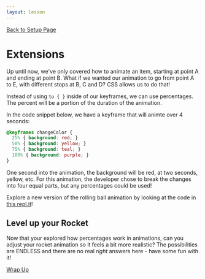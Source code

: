 ```yaml
---
layout: lesson
---
```


<a href="../">Back to Setup Page</a>

# Extensions

Up until now, we've only covered how to animate an item, starting at point A and ending at point B. What if we wanted our animation to go from point A to E, with different stops at B, C and D? CSS allows us to do that!

Instead of using `to { }` inside of our keyframes, we can use percentages. The percent will be a portion of the duration of the animation.

In the code snippet below, we have a keyframe that will animte over 4 seconds:

```css
@keyframes changeColor {
  25% { background: red; }
  50% { background: yellow; }
  75% { background: teal; }
  100% { background: purple; }
}
```

One second into the animation, the background will be red, at two seconds, yellow, etc. For this animation, the developer chose to break the changes into four equal parts, but any percentages could be used!

Explore a new version of the rolling ball animation by looking at the code in [this repl.it](https://repl.it/@turingschool/RollBall-Animation-Extension#style.css)!

## Level up your Rocket

Now that your explored how percentages work in animations, can you adjust your rocket animation so it feels a bit more realistic? The possibilities are ENDLESS and there are no real _right_ answers here - have some fun with it!

<a href="../wrap-up">Wrap Up</a>